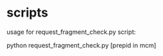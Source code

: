 # scripts

usage for request_fragment_check.py script:

python request_fragment_check.py [prepid in mcm]
